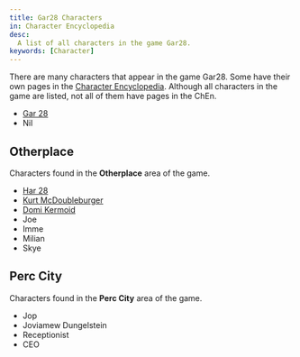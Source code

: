 ```yaml
---
title: Gar28 Characters
in: Character Encyclopedia
desc:
  A list of all characters in the game Gar28.
keywords: [Character]
---
```


There are many characters that appear in the game Gar28. Some have their own
pages in the [Character Encyclopedia][ChEn]. Although all characters in the game
are listed, not all of them have pages in the ChEn.

* [Gar 28]
* Nil

## Otherplace

Characters found in the **Otherplace** area of the game.

* [Har 28]
* [Kurt McDoubleburger]
* [Domi Kermoid]
* Joe
* Imme
* Milian
* Skye

## Perc City

Characters found in the **Perc City** area of the game.

* Jop
* Joviamew Dungelstein
* Receptionist
* CEO

[ChEn]: /characters
[Gar 28]: /characters/Gar28
[Har 28]: /characters/Har28
[Kurt McDoubleBurger]: /characters/KurtMcDoubleburger
[Domi Kermoid]: /characters/DomiKermoid

